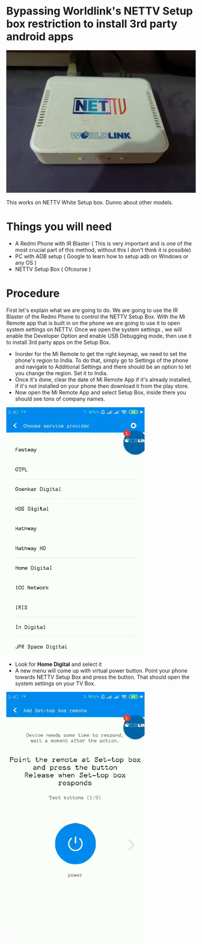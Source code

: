 # Bypassing Worldlink's NETTV Setup box restriction to install 3rd party android apps
![Setupbox](/setupbox.jpg)

This works on NETTV White Setup box. Dunno about other models.

# Things you will need
* A Redmi Phone with IR Blaster ( This is very important and is one of the most crucial part of this method, without this I don't think it is possible)
* PC with ADB setup ( Google to learn how to setup adb on Windows or any OS )
* NETTV Setup Box ( Ofcourse )

# Procedure
First let's explain what we are going to do. We are going to use the IR Blaster of the Redmi Phone to control the NETTV Setup Box. With the Mi Remote app that is built in on the phone we are going to use it to open system settings on NETTV. Once we open the system settings , we will enable the Developer Option and enable USB Debugging mode, then use it to install 3rd party apps on the Setup Box.

* Inorder for the Mi Remote to get the right keymap, we need to set the phone's region to India. To do that, simply go to Settings of the phone and navigate to Additional Settings and there should be an option to let you change the region. Set it to India. 
* Once it's done, clear the date of Mi Remote App if it's already installed, if it's not installed on your phone then download it from the play store.
* Now open the Mi Remote App and select Setup Box, inside there you should see tons of company names. 

![MiRemote1](/miremote1.png)

* Look for **Home Digital** and select it
* A new menu will come up with virtual power button. Point your phone towards NETTV Setup Box and press the button. That should open the system settings on your TV Box.

![MiRemote2](/miremote2.png)

